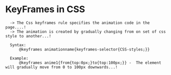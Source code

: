 # KeyFrames in CSS 

      -> The Css keyframes rule specifies the animation code in the page....!
      -> The animation is created by gradually changing from on set of css style to another...!

      Syntax:
          @keyframes animationname{keyframes-selector{CSS-styles;}}
        
      Example: 
          @keyframes anime1{from{top:0px;}to{top:100px;}} -  The element will gradually move from 0 to 100px downwards...!

          
